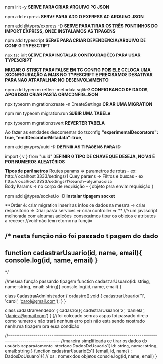 npm init -y **SERVE PARA CRIAR ARQUIVO PC JSON**

npm add express **SERVE PARA ADD O EXPRESS AO ARQUIVO JSON**

npm add @types/express -D **SERVE PARA TIRAR OS TRÊS PONTINHOS DO IMPORT EXPRESS, ONDE INSTALAMOS AS TIPAGENS**

npm add typescript **SERVE PARA CRIAR DEPENDENCIA/ARQUIVO DE CONFIG TYPESCTIPT**

npx tsc init **SERVE PARA INSTALAR CONFIGURAÇÕES PARA USAR TYPESCRIPT**


**MUDAR O STRICT PARA FALSE EM TC CONFIG POIS ELE COLOCA UMA XCONFIGURAÇÃO A MAIS NO TYPESCRIPT E PRECISAMOS DESATIVAR PARA NAO ATRAPALHAR NO DESENVOLVIMENTO**


npm add typeorm reflect-metadata sqlite3 **CONFIG BANCO DE DADOS, APOS ISSO CRIAR PASTA ORMCONFIG.JSON**

npx typeorm migration:create -n CreateSettings **CRIAR UMA MIGRATION**

npm run typeorm migration:run **SUBIR UMA TABELA**

npx typeorm migration:revert **REVERTER TABELA**

Ao fazer as entidades descomentar do tsconfig 
       **"experimentalDecorators": true,           "emitDecoratorMetadata": true,**         

npm add @types/uuid -D    **DEFINIR AS TIPAGENS PARA ID**

import { v } from "uuid" **DEFINIR O TIPO DE CHAVE QUE DESEJA, NO V4 É POR NUMEROS ALEATÓRIOS**

**Tipos de parâmetros** 
Routes params => parametros de rotas - ex: http://localhost:3333/settings/1 
Quey params => Filtros e buscas - ex http://localhost:3333/settings/1?search=algumacoisa  
Body Params => no corpo de requisição - {
    objeto para enviar requisição
}

npm add @types/socket.io -D **instalar tipagem socket** 

**Order é: criar migration inserir as infos de dados na mesma => criar respositorio => Criar pasta services => criar controller => **
//é um javascript melhorada com algumas adições, conseguimos tipar os objetos e atributos a receber
//void-não tem retorno na função

/*
nesta função não foi passado tipagem do dado
----------------------------------------------------------
function cadastrarUsuario(id, name, email){
  console.log(id, name, email)
}
----------------------------------------------------------
*/

//mesma função passando tipagem
function cadastrarUsuario(id: string, name: string, email: string){
  console.log(id, name, email)
}


class CadastrarAdministrador {
  cadastro():void {
    cadastrarUsuario('1', 'carol', 'carol@gmail.com');
  }
}

class cadastrarVendedor {
  cadastro(){
    cadastrarUsuario('2', 'daniela', 'daniela@gmail.com')
  }
}//foi colocado sem as aspas foi passado direto como numero e não trará nenhum erro pois não esta sendo mostrado nenhuma tipagem pra essa condição

//--------------------------------------------------------------------------------------------------------
//maneira simplificada de tirar os dados do usuário separadamente
interface DadosDoUsuario1{
  id: string, name: string, email: string
}
function cadastrarUsuarioEx1( {email, id, name} : DadosDoUsuario1){ // os : nomex dos objetos
  console.log(id, name, email)
}
